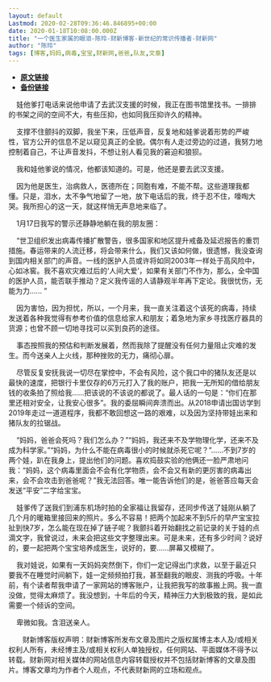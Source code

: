 ```yaml
---
layout: default
Lastmod: 2020-02-28T09:36:46.846895+00:00
date: 2020-01-18T10:08:00.000Z
title: "一个医生家属的眼泪-陈玲-财新博客-新世纪的常识传播者-财新网"
author: "陈玲"
tags: [博客,妈妈,病毒,宝宝,财新网,爸爸,队友,文章]
---
```


* [**原文链接**](http://chenling.blog.caixin.com/archives/221770)
* [**备份链接**](https://web.archive.org/web/20200219044354/http://chenling.blog.caixin.com/archives/221770)


    娃他爹打电话来说他申请了去武汉支援的时候，我正在图书馆里找书。一排排的书架之间的空间不大，有些压抑，也如同我压抑许久的精神。

    支撑不住颤抖的双脚，我坐下来，压低声音，反复地和娃爹说着形势的严峻性，官方公开的信息不足以窥见真正的全貌。偶尔有人走过旁边的过道，我努力地控制着自己，不让声音发抖，不想让别人看见我的窘迫和狼狈。

    我和娃他爹说的情况，他都该知道的。可是，他还是要去武汉支援。

    因为他是医生，治病救人，医德所在；同胞有难，不能不帮。这些道理我都懂。只是，泪水，太不争气地留了一地，放下电话后的我，终于忍不住，嚎啕大哭。我所担心的这一天，就这样悄无声息地来临了。

    1月17日我写的警示还静静地躺在我的朋友圈：

    “世卫组织发出病毒传播扩散警告，很多国家和地区提升戒备及延迟报告的重罚措施。春运带来的人流迁移，将会带来什么，我们又该如何做，很遗憾，我没查询到国内相关部门的声音。一线的医护人员或许将如同2003年一样处于高风险中，心如冰窖。我不喜欢灾难过后的‘人间大爱’，如果有关部门不作为，那么，全中国的医护人员，能否联手推动？定义我传谣的人请静观半年再下定论。我很忧伤，无能为力...... ”

    因为害怕，因为担忧，所以，一个月来，我一直关注着这个该死的病毒，持续发送着各种我觉得有参考价值的信息给家人和朋友；着急地为家乡寻找医疗器具的货源；也曾不顾一切地寻找可以买到良药的途径。

    事态按照我的预估和判断发展着，然而我除了提醒没有任何力量阻止灾难的发生。而今送亲人上火线，那种挫败的无力，痛彻心扉。

    尽管反复安抚我说一切尽在掌控中，不会有风险，这个我口中的猪队友还是以最快的速度，把银行卡里仅存的6万元打入了我的账户，把我一无所知的借给朋友钱的收条拍了照给我……把该说的不该说的都说了。最人话的一句是：“你们在那里还相对安全，让我安心很多”。我的委屈瞬间奔溃而出。从2018申请出国访学到2019年走过一道道程序，我都不敢回想这一路的艰难，以及因为坚持带娃出来和猪队友的拉锯战。

    “妈妈，爸爸会死吗？我们怎么办？”“妈妈，我还来不及学物理化学，还来不及成为科学家。”“妈妈，为什么不能在病毒很小的时候就杀死它呢？”……不到7岁的两个娃，趴在我身上，提出他们的问题。喜欢捣鼓实验的他俩还一脸严肃地问我：“妈妈，这个病毒里面会不会有化学物质，会不会又有新的更厉害的病毒出来，会不会攻击到爸爸呢？”我无法回答。唯一能告诉他们的是，爸爸答应每天会发送“平安”二字给宝宝。

    娃爹传了送我们到浦东机场时拍的全家福让我留存，还同步传送了娃刚从躺了几个月的暖箱里接回来的照片。多么不容易！把两个加起来不到5斤的早产宝宝拉扯到快7岁，怎么能在现在掉了链子呢？我颤抖着开始翻找之前记录的关于娃的点滴文字，我曾说过，未来会把这些文字整理出来。可是未来，还有多少时间？说好的，要一起把两个宝宝培养成医生，说好的，要……屏幕又模糊了。

    我对娃说，如果有一天妈妈突然倒下，你们一定记得出门求救，以至于最近只要我不在睡觉时间躺下，娃一定频频拍打我，甚至翻我的眼皮、测我的呼吸。十年前，有个读者帮我申请了一家网站的博客账户，让我把我写的故事搬上网。我一直没做，觉得太麻烦了。我没想到，十年后的今天，精神压力大到极致的我，是如此需要一个倾诉的空间。

    卑微如我。含泪送亲人。

　　财新博客版权声明：财新博客所发布文章及图片之版权属博主本人及/或相关权利人所有，未经博主及/或相关权利人单独授权，任何网站、平面媒体不得予以转载。财新网对相关媒体的网站信息内容转载授权并不包括财新博客的文章及图片。博客文章均为作者个人观点，不代表财新网的立场和观点。


